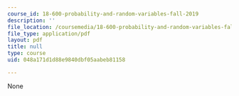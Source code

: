 ```yaml
---
course_id: 18-600-probability-and-random-variables-fall-2019
description: ''
file_location: /coursemedia/18-600-probability-and-random-variables-fall-2019/048a171d1d88e9840dbf05aabeb81158_MIT18_600F19_lec5.pdf
file_type: application/pdf
layout: pdf
title: null
type: course
uid: 048a171d1d88e9840dbf05aabeb81158

---
```

None